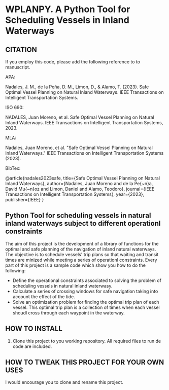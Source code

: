 # WPLANPY. A Python Tool for Scheduling Vessels in Inland Waterways



## CITATION

If you employ this code, please add the following reference to to manuscript.

APA: 

Nadales, J. M., de la Peña, D. M., Limon, D., & Alamo, T. (2023). Safe Optimal Vessel Planning on Natural Inland Waterways. IEEE Transactions on Intelligent Transportation Systems.

ISO 690:

NADALES, Juan Moreno, et al. Safe Optimal Vessel Planning on Natural Inland Waterways. IEEE Transactions on Intelligent Transportation Systems, 2023.

MLA: 

Nadales, Juan Moreno, et al. "Safe Optimal Vessel Planning on Natural Inland Waterways." IEEE Transactions on Intelligent Transportation Systems (2023).

BibTex:

@article{nadales2023safe,
  title={Safe Optimal Vessel Planning on Natural Inland Waterways},
  author={Nadales, Juan Moreno and de la Pe{\~n}a, David Mu{\~n}oz and Limon, Daniel and Alamo, Teodoro},
  journal={IEEE Transactions on Intelligent Transportation Systems},
  year={2023},
  publisher={IEEE}
}

## Python Tool for scheduling vessels in natural inland waterways subject to different operationl constraints

The aim of this project is the development of a library of functions for the optimal and safe planning of the navigation of inland natural waterways.
The objective is to schedule vessels' trip plans so that waiting and transit times are minized while meeting a series of operationl constraints. Every part of this project is a sample code which show you how to do the following:

* Define the operational constraints associated to solving the problem of scheduling vessels in natural inland waterwasy.
* Calculate a series of  crossing windows for safe navigation taking into account the effect of the tide.
* Solve an optimization problem for finding the optimal trip plan of each vessel. This optimal trip plan is a collection of times when each vessel shoudl cross through each waypoint in the waterway.

## HOW TO INSTALL
  
1. Clone this project to you working repository. All required files to run de code are included.
 
## HOW TO TWEAK THIS PROJECT FOR YOUR OWN USES

I would encourage you to clone and rename this project. 
  
